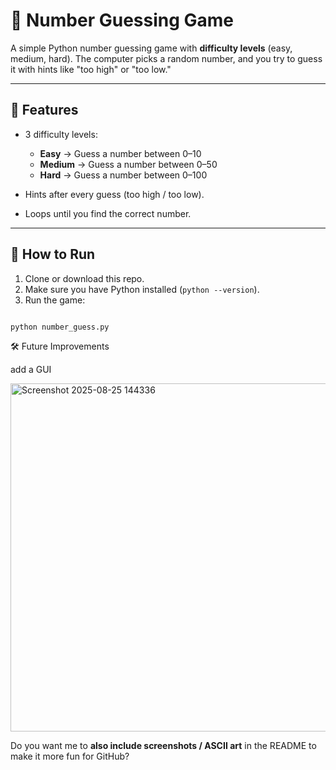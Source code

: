 # 🎲 Number Guessing Game

A simple Python number guessing game with **difficulty levels** (easy, medium, hard).
The computer picks a random number, and you try to guess it with hints like "too high" or "too low."

---

## 📌 Features

* 3 difficulty levels:

  * **Easy** → Guess a number between 0–10
  * **Medium** → Guess a number between 0–50
  * **Hard** → Guess a number between 0–100
* Hints after every guess (too high / too low).
* Loops until you find the correct number.

---

## 🚀 How to Run

1. Clone or download this repo.
2. Make sure you have Python installed (`python --version`).
3. Run the game:

```bash

python number_guess.py
```

 🛠️ Future Improvements

add a GUI 



<img width="1727" height="557" alt="Screenshot 2025-08-25 144336" src="https://github.com/user-attachments/assets/b3bdee8b-bcae-4fe4-bac5-3bc83b744c16" />


Do you want me to **also include screenshots / ASCII art** in the README to make it more fun for GitHub?

